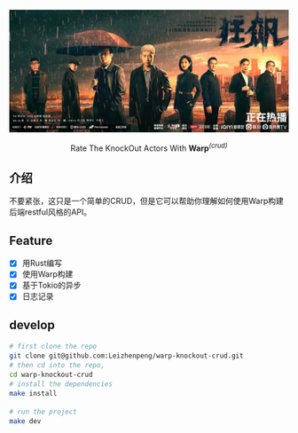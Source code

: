 <p align='center'>
  <img src='./img.png' alt='Rate The KnockOut Actors with Warp' width='1800'/>
</p>

<p align='center'>
Rate The KnockOut Actors With  <b>Warp</b><sup><em>(crud)</em></sup><br>
</p>


## 介绍

不要紧张，这只是一个简单的CRUD，但是它可以帮助你理解如何使用Warp构建后端restful风格的API。

## Feature

- [x] 用Rust编写
- [x] 使用Warp构建
- [x] 基于Tokio的异步
- [x] 日志记录

## develop

```bash
# first clone the repo
git clone git@github.com:Leizhenpeng/warp-knockout-crud.git
# then cd into the repo,
cd warp-knockout-crud
# install the dependencies
make install

# run the project
make dev
```

